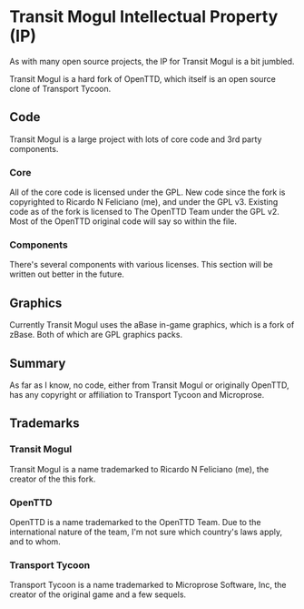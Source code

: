 # Transit Mogul Intellectual Property (IP)

As with many open source projects, the IP for Transit Mogul is a bit jumbled.

Transit Mogul is a hard fork of OpenTTD, which itself is an open source clone of Transport Tycoon.


## Code

Transit Mogul is a large project with lots of core code and 3rd party components.

### Core

All of the core code is licensed under the GPL.
New code since the fork is copyrighted to Ricardo N Feliciano (me), and under the GPL v3.
Existing code as of the fork is licensed to The OpenTTD Team under the GPL v2.
Most of the OpenTTD original code will say so within the file.

### Components

There's several components with various licenses. This section will be written out better in the future.


## Graphics

Currently Transit Mogul uses the aBase in-game graphics, which is a fork of zBase.
Both of which are GPL graphics packs.

## Summary

As far as I know, no code, either from Transit Mogul or originally OpenTTD, has any copyright or affiliation to Transport Tycoon and Microprose.


## Trademarks

### Transit Mogul

Transit Mogul is a name trademarked to Ricardo N Feliciano (me), the creator of the this fork.

### OpenTTD

OpenTTD is a name trademarked to the OpenTTD Team. Due to the international nature of the team, I'm not sure which country's laws apply, and to whom.

### Transport Tycoon

Transport Tycoon is a name trademarked to Microprose Software, Inc, the creator of the original game and a few sequels.
